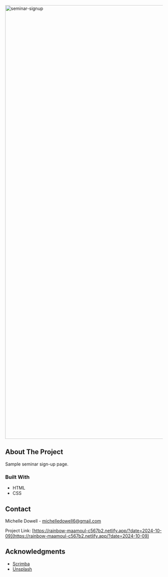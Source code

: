 <img width="1388" alt="seminar-signup" src="https://github.com/user-attachments/assets/14aedf5d-6513-4395-a626-4786c95b690c">


<!-- ABOUT THE PROJECT -->
## About The Project

Sample seminar sign-up page.

### Built With

* HTML
* CSS


<!-- CONTACT -->
## Contact

Michelle Dowell - michelledowell6@gmail.com

Project Link: [https://rainbow-maamoul-c567b2.netlify.app/?date=2024-10-09](https://rainbow-maamoul-c567b2.netlify.app/?date=2024-10-09)

<!-- ACKNOWLEDGMENTS -->
## Acknowledgments

* [Scrimba](https://scrimba.com/allcourses)
* [Unsplash](https://unsplash.com)
